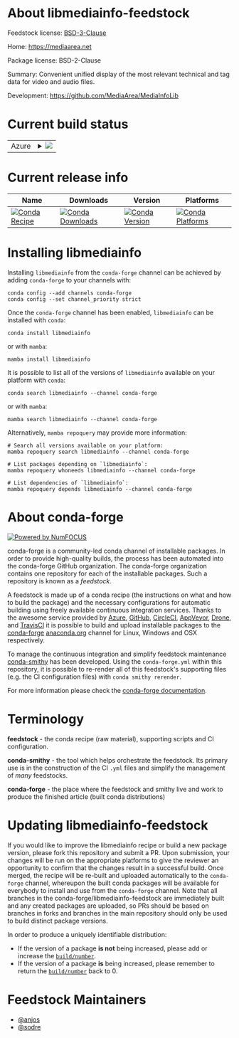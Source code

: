 About libmediainfo-feedstock
============================

Feedstock license: [BSD-3-Clause](https://github.com/conda-forge/libmediainfo-feedstock/blob/main/LICENSE.txt)

Home: https://mediaarea.net

Package license: BSD-2-Clause

Summary: Convenient unified display of the most relevant technical and tag data for video and audio files.

Development: https://github.com/MediaArea/MediaInfoLib

Current build status
====================


<table>
    
  <tr>
    <td>Azure</td>
    <td>
      <details>
        <summary>
          <a href="https://dev.azure.com/conda-forge/feedstock-builds/_build/latest?definitionId=9712&branchName=main">
            <img src="https://dev.azure.com/conda-forge/feedstock-builds/_apis/build/status/libmediainfo-feedstock?branchName=main">
          </a>
        </summary>
        <table>
          <thead><tr><th>Variant</th><th>Status</th></tr></thead>
          <tbody><tr>
              <td>linux_64</td>
              <td>
                <a href="https://dev.azure.com/conda-forge/feedstock-builds/_build/latest?definitionId=9712&branchName=main">
                  <img src="https://dev.azure.com/conda-forge/feedstock-builds/_apis/build/status/libmediainfo-feedstock?branchName=main&jobName=linux&configuration=linux%20linux_64_" alt="variant">
                </a>
              </td>
            </tr><tr>
              <td>osx_64</td>
              <td>
                <a href="https://dev.azure.com/conda-forge/feedstock-builds/_build/latest?definitionId=9712&branchName=main">
                  <img src="https://dev.azure.com/conda-forge/feedstock-builds/_apis/build/status/libmediainfo-feedstock?branchName=main&jobName=osx&configuration=osx%20osx_64_" alt="variant">
                </a>
              </td>
            </tr><tr>
              <td>osx_arm64</td>
              <td>
                <a href="https://dev.azure.com/conda-forge/feedstock-builds/_build/latest?definitionId=9712&branchName=main">
                  <img src="https://dev.azure.com/conda-forge/feedstock-builds/_apis/build/status/libmediainfo-feedstock?branchName=main&jobName=osx&configuration=osx%20osx_arm64_" alt="variant">
                </a>
              </td>
            </tr><tr>
              <td>win_64</td>
              <td>
                <a href="https://dev.azure.com/conda-forge/feedstock-builds/_build/latest?definitionId=9712&branchName=main">
                  <img src="https://dev.azure.com/conda-forge/feedstock-builds/_apis/build/status/libmediainfo-feedstock?branchName=main&jobName=win&configuration=win%20win_64_" alt="variant">
                </a>
              </td>
            </tr>
          </tbody>
        </table>
      </details>
    </td>
  </tr>
</table>

Current release info
====================

| Name | Downloads | Version | Platforms |
| --- | --- | --- | --- |
| [![Conda Recipe](https://img.shields.io/badge/recipe-libmediainfo-green.svg)](https://anaconda.org/conda-forge/libmediainfo) | [![Conda Downloads](https://img.shields.io/conda/dn/conda-forge/libmediainfo.svg)](https://anaconda.org/conda-forge/libmediainfo) | [![Conda Version](https://img.shields.io/conda/vn/conda-forge/libmediainfo.svg)](https://anaconda.org/conda-forge/libmediainfo) | [![Conda Platforms](https://img.shields.io/conda/pn/conda-forge/libmediainfo.svg)](https://anaconda.org/conda-forge/libmediainfo) |

Installing libmediainfo
=======================

Installing `libmediainfo` from the `conda-forge` channel can be achieved by adding `conda-forge` to your channels with:

```
conda config --add channels conda-forge
conda config --set channel_priority strict
```

Once the `conda-forge` channel has been enabled, `libmediainfo` can be installed with `conda`:

```
conda install libmediainfo
```

or with `mamba`:

```
mamba install libmediainfo
```

It is possible to list all of the versions of `libmediainfo` available on your platform with `conda`:

```
conda search libmediainfo --channel conda-forge
```

or with `mamba`:

```
mamba search libmediainfo --channel conda-forge
```

Alternatively, `mamba repoquery` may provide more information:

```
# Search all versions available on your platform:
mamba repoquery search libmediainfo --channel conda-forge

# List packages depending on `libmediainfo`:
mamba repoquery whoneeds libmediainfo --channel conda-forge

# List dependencies of `libmediainfo`:
mamba repoquery depends libmediainfo --channel conda-forge
```


About conda-forge
=================

[![Powered by
NumFOCUS](https://img.shields.io/badge/powered%20by-NumFOCUS-orange.svg?style=flat&colorA=E1523D&colorB=007D8A)](https://numfocus.org)

conda-forge is a community-led conda channel of installable packages.
In order to provide high-quality builds, the process has been automated into the
conda-forge GitHub organization. The conda-forge organization contains one repository
for each of the installable packages. Such a repository is known as a *feedstock*.

A feedstock is made up of a conda recipe (the instructions on what and how to build
the package) and the necessary configurations for automatic building using freely
available continuous integration services. Thanks to the awesome service provided by
[Azure](https://azure.microsoft.com/en-us/services/devops/), [GitHub](https://github.com/),
[CircleCI](https://circleci.com/), [AppVeyor](https://www.appveyor.com/),
[Drone](https://cloud.drone.io/welcome), and [TravisCI](https://travis-ci.com/)
it is possible to build and upload installable packages to the
[conda-forge](https://anaconda.org/conda-forge) [anaconda.org](https://anaconda.org/)
channel for Linux, Windows and OSX respectively.

To manage the continuous integration and simplify feedstock maintenance
[conda-smithy](https://github.com/conda-forge/conda-smithy) has been developed.
Using the ``conda-forge.yml`` within this repository, it is possible to re-render all of
this feedstock's supporting files (e.g. the CI configuration files) with ``conda smithy rerender``.

For more information please check the [conda-forge documentation](https://conda-forge.org/docs/).

Terminology
===========

**feedstock** - the conda recipe (raw material), supporting scripts and CI configuration.

**conda-smithy** - the tool which helps orchestrate the feedstock.
                   Its primary use is in the construction of the CI ``.yml`` files
                   and simplify the management of *many* feedstocks.

**conda-forge** - the place where the feedstock and smithy live and work to
                  produce the finished article (built conda distributions)


Updating libmediainfo-feedstock
===============================

If you would like to improve the libmediainfo recipe or build a new
package version, please fork this repository and submit a PR. Upon submission,
your changes will be run on the appropriate platforms to give the reviewer an
opportunity to confirm that the changes result in a successful build. Once
merged, the recipe will be re-built and uploaded automatically to the
`conda-forge` channel, whereupon the built conda packages will be available for
everybody to install and use from the `conda-forge` channel.
Note that all branches in the conda-forge/libmediainfo-feedstock are
immediately built and any created packages are uploaded, so PRs should be based
on branches in forks and branches in the main repository should only be used to
build distinct package versions.

In order to produce a uniquely identifiable distribution:
 * If the version of a package **is not** being increased, please add or increase
   the [``build/number``](https://docs.conda.io/projects/conda-build/en/latest/resources/define-metadata.html#build-number-and-string).
 * If the version of a package **is** being increased, please remember to return
   the [``build/number``](https://docs.conda.io/projects/conda-build/en/latest/resources/define-metadata.html#build-number-and-string)
   back to 0.

Feedstock Maintainers
=====================

* [@anjos](https://github.com/anjos/)
* [@sodre](https://github.com/sodre/)

